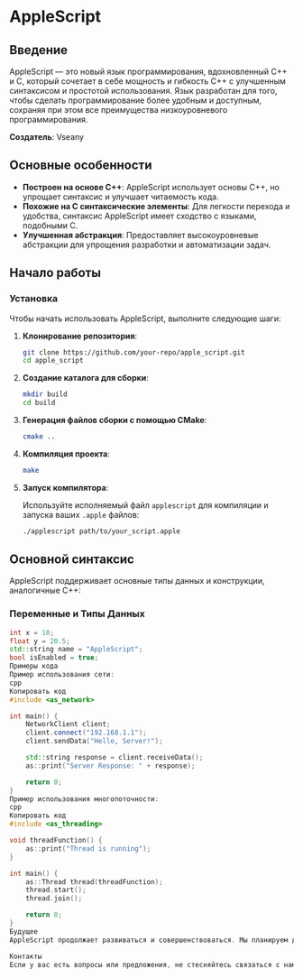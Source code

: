 # AppleScript

## Введение

AppleScript — это новый язык программирования, вдохновленный C++ и C, который сочетает в себе мощность и гибкость C++ с улучшенным синтаксисом и простотой использования. Язык разработан для того, чтобы сделать программирование более удобным и доступным, сохраняя при этом все преимущества низкоуровневого программирования.

**Создатель**: Vseany

## Основные особенности

- **Построен на основе C++**: AppleScript использует основы C++, но упрощает синтаксис и улучшает читаемость кода.
- **Похожие на C синтаксические элементы**: Для легкости перехода и удобства, синтаксис AppleScript имеет сходство с языками, подобными C.
- **Улучшенная абстракция**: Предоставляет высокоуровневые абстракции для упрощения разработки и автоматизации задач.

## Начало работы

### Установка

Чтобы начать использовать AppleScript, выполните следующие шаги:

1. **Клонирование репозитория**:

    ```bash
    git clone https://github.com/your-repo/apple_script.git
    cd apple_script
    ```

2. **Создание каталога для сборки**:

    ```bash
    mkdir build
    cd build
    ```

3. **Генерация файлов сборки с помощью CMake**:

    ```bash
    cmake ..
    ```

4. **Компиляция проекта**:

    ```bash
    make
    ```

5. **Запуск компилятора**:

    Используйте исполняемый файл `applescript` для компиляции и запуска ваших `.apple` файлов:

    ```bash
    ./applescript path/to/your_script.apple
    ```

## Основной синтаксис

AppleScript поддерживает основные типы данных и конструкции, аналогичные C++:

### Переменные и Типы Данных

```cpp
int x = 10;
float y = 20.5;
std::string name = "AppleScript";
bool isEnabled = true;
Примеры кода
Пример использования сети:
cpp
Копировать код
#include <as_network>

int main() {
    NetworkClient client;
    client.connect("192.168.1.1");
    client.sendData("Hello, Server!");

    std::string response = client.receiveData();
    as::print("Server Response: " + response);

    return 0;
}
Пример использования многопоточности:
cpp
Копировать код
#include <as_threading>

void threadFunction() {
    as::print("Thread is running");
}

int main() {
    as::Thread thread(threadFunction);
    thread.start();
    thread.join();

    return 0;
}
Будущее
AppleScript продолжает развиваться и совершенствоваться. Мы планируем добавлять новые функции и улучшения, чтобы сделать язык еще более удобным и эффективным для разработчиков.

Контакты
Если у вас есть вопросы или предложения, не стесняйтесь связаться с нами. Владелец проекта: Vseany. Мой аккаунт в Telegram - https://t.me/vseany
